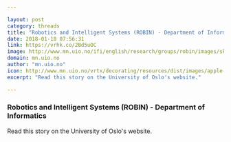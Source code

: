 ```yaml
---

layout: post
category: threads
title: "Robotics and Intelligent Systems (ROBIN) - Department of Informatics"
date: 2018-01-18 07:56:31
link: https://vrhk.co/2Bd5uOC
image: http://www.mn.uio.no/ifi/english/research/groups/robin/images/skjeletthand_flat_2.jpg
domain: mn.uio.no
author: "mn.uio.no"
icon: http://www.mn.uio.no/vrtx/decorating/resources/dist/images/apple-touch-icon.png
excerpt: "Read this story on the University of Oslo's website."

---
```


### Robotics and Intelligent Systems (ROBIN) - Department of Informatics

Read this story on the University of Oslo's website.